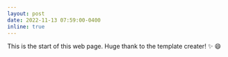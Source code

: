 ```yaml
---
layout: post
date: 2022-11-13 07:59:00-0400
inline: true
---
```


This is the start of this web page. Huge thank to the template creater! :sparkles: :smile:

